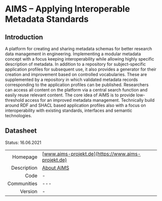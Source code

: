 # AIMS – Applying Interoperable Metadata Standards

## Introduction
A platform for creating and sharing metadata schemas for better research data management in engineering. Implementing a modular metadata concept with a focus keeping interoperability while allowing highly specific description of metadata. In addition to a repository for subject-specific application profiles for subsequent use, it also provides a generator for their creation and improvement based on controlled vocabularies. These are supplemented by a repository in which validated metadata records corresponding to the application profiles can be published. Researchers can access all content on the platform via a central search function and easily reuse relevant content. The core idea of AIMS is to provide low-threshold access for an improved metadata management.
Technically build around RDF and SHACL based application profiles also with a focus on interoperability with existing standards, interfaces and semantic technologies.

## Datasheet

Status: 16.06.2021

|              |                                                                             |
| ------------:| :-------------------------------------------------------------------------- |
| Homepage     | [www.aims-projekt.de](https://www.aims-projekt.de)                          | 
| Description | [About AIMS](https://www.aims-projekt.de/#about)                             | 
| Code         | -                                                                           | 
| Communities  | ---                                                                         |
| Version      | -                                                                           |
